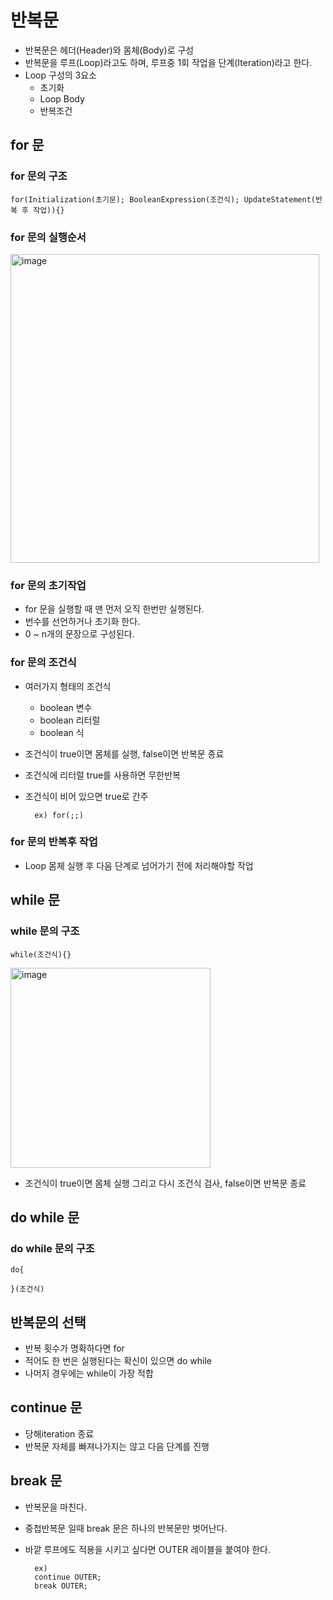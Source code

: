 # 반복문

- 반복문은 헤더(Header)와 몸체(Body)로 구성
- 반복문을 루프(Loop)라고도 하며, 루프중 1회 작업을 단계(Iteration)라고 한다.
- Loop 구성의 3요소
  - 초기화
  - Loop Body
  - 반복조건

## for 문

### for 문의 구조

    for(Initialization(초기문); BooleanExpression(조건식); UpdateStatement(반복 후 작업)){}

### for 문의 실행순서

<img width="494" alt="image" src="https://user-images.githubusercontent.com/102643841/161423736-87a73ebf-ce15-46f4-95af-b75f660f49a8.png">

### for 문의 초기작업

- for 문을 실행할 때 맨 먼저 오직 한번만 실행된다.
- 번수를 선언하거나 초기화 한다.
- 0 ~ n개의 문장으로 구성된다.

### for 문의 조건식

- 여러가지 형태의 조건식
  - boolean 변수
  - boolean 리터럴
  - boolean 식
- 조건식이 true이면 몸체를 실행, false이면 반복문 종료
- 조건식에 리터럴 true를 사용하면 무한반복
- 조건식이 비어 있으면 true로 간주
  
        ex) for(;;) 

### for 문의 반복후 작업

- Loop 몸체 실행 후 다음 단계로 넘어가기 전에 처리해야할 작업

## while 문

### while 문의 구조

    while(조건식){}
<img width="320" alt="image" src="https://user-images.githubusercontent.com/102643841/161425908-7f5fd1a0-67c6-4d20-bf8c-87ea324f2ae0.png">

- 조건식이 true이면 몸체 실행 그리고 다시 조건식 검사, false이면 반복문 종료

## do while 문

### do while 문의 구조

    do{

    }(조건식)

## 반복문의 선택

- 반복 횟수가 명확하다면 for
- 적어도 한 번은 실행된다는 확신이 있으면 do while
- 나머지 경우에는 while이 가장 적합

## continue 문

- 당해iteration 종료
- 반복문 자체를 빠져나가지는 않고 다음 단계를 진행

## break 문

- 반복문을 마친다.
- 중첩반복문 일때 break 문은 하나의 반복문만 벗어난다.
- 바깥 루프에도 적용을 시키고 싶다면 OUTER 레이블을 붙여야 한다.
  
        ex) 
        continue OUTER;
        break OUTER;
